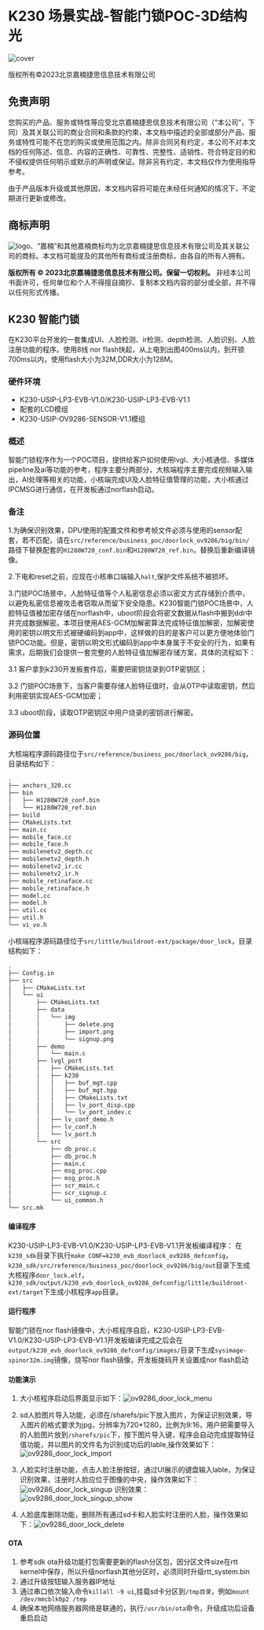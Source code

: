 # K230 场景实战-智能门锁POC-3D结构光

![cover](images/canaan-cover.png)

版权所有©2023北京嘉楠捷思信息技术有限公司

<div style="page-break-after:always"></div>

## 免责声明

您购买的产品、服务或特性等应受北京嘉楠捷思信息技术有限公司（“本公司”，下同）及其关联公司的商业合同和条款的约束，本文档中描述的全部或部分产品、服务或特性可能不在您的购买或使用范围之内。除非合同另有约定，本公司不对本文档的任何陈述、信息、内容的正确性、可靠性、完整性、适销性、符合特定目的和不侵权提供任何明示或默示的声明或保证。除非另有约定，本文档仅作为使用指导参考。

由于产品版本升级或其他原因，本文档内容将可能在未经任何通知的情况下，不定期进行更新或修改。

## 商标声明

![logo](images/logo.png)、“嘉楠”和其他嘉楠商标均为北京嘉楠捷思信息技术有限公司及其关联公司的商标。本文档可能提及的其他所有商标或注册商标，由各自的所有人拥有。

**版权所有 © 2023北京嘉楠捷思信息技术有限公司。保留一切权利。**
非经本公司书面许可，任何单位和个人不得擅自摘抄、复制本文档内容的部分或全部，并不得以任何形式传播。

<div style="page-break-after:always"></div>

## K230 智能门锁

在K230平台开发的一套集成UI、人脸检测、ir检测、depth检测、人脸识别、人脸注册功能的程序。使用8线 nor flash快起，从上电到出图400ms以内，到开锁700ms以内，使用flash大小为32M,DDR大小为128M。

### 硬件环境

- K230-USIP-LP3-EVB-V1.0/K230-USIP-LP3-EVB-V1.1
- 配套的LCD模组
- K230-USIP-OV9286-SENSOR-V1.1模组

### 概述

智能门锁程序作为一个POC项目，提供给客户如何使用lvgl、大小核通信、多媒体pipeline及ai等功能的参考，程序主要分两部分，大核端程序主要完成视频输入输出，AI处理等相关的功能，小核端完成UI及人脸特征值管理的功能，大小核通过IPCMSG进行通信，在开发板通过norflash启动。

### 备注

1.为确保识别效果，DPU使用的配置文件和参考帧文件必须与使用的sensor配套，若不匹配，请在`src/reference/business_poc/doorlock_ov9286/big/bin/`路径下替换配套的`H1280W720_conf.bin`和`H1280W720_ref.bin`，替换后重新编译镜像。

2.下电和reset之前，应现在小核串口端输入`halt`,保护文件系统不被损坏。

3.门锁POC场景中，人脸特征值等个人私密信息必须以密文方式存储到介质中，以避免私密信息被攻击者窃取从而留下安全隐患。K230智能门锁POC场景中，人脸特征值被加密存储在norflash中，uboot阶段会将密文数据从flash中搬到ddr中并完成数据解密。本项目使用AES-GCM加解密算法完成特征值加解密，加解密使用的密钥以明文形式被硬编码到app中，这样做的目的是客户可以更方便地体验门锁POC功能。但是，密钥以明文形式编码到app中本身属于不安全的行为，如果有需求，后期我们会提供一套完整的人脸特征值加解密存储方案，具体的流程如下：

3.1 客户拿到k230开发板套件后，需要把密钥烧录到OTP密钥区；

3.2 门锁POC场景下，当客户需要存储人脸特征值时，会从OTP中读取密钥，然后利用密钥实现AES-GCM加密；

3.3 uboot阶段，读取OTP密钥区中用户烧录的密钥进行解密。

### 源码位置

大核端程序源码路径位于`src/reference/business_poc/doorlock_ov9286/big`，目录结构如下：

```sh
.
├── anchors_320.cc
├── bin
│   ├── H1280W720_conf.bin
│   └── H1280W720_ref.bin
├── build
├── CMakeLists.txt
├── main.cc
├── mobile_face.cc
├── mobile_face.h
├── mobilenetv2_depth.cc
├── mobilenetv2_depth.h
├── mobilenetv2_ir.cc
├── mobilenetv2_ir.h
├── mobile_retinaface.cc
├── mobile_retinaface.h
├── model.cc
├── model.h
├── util.cc
├── util.h
└── vi_vo.h


```

小核端程序源码路径位于`src/little/buildroot-ext/package/door_lock`，目录结构如下：

```sh
.
├── Config.in
├── src
│   ├── CMakeLists.txt
│   └── ui
│       ├── CMakeLists.txt
│       ├── data
│       │   └── img
│       │       ├── delete.png
│       │       ├── import.png
│       │       └── signup.png
│       ├── demo
│       │   └── main.c
│       ├── lvgl_port
│       │   ├── CMakeLists.txt
│       │   ├── k230
│       │   │   ├── buf_mgt.cpp
│       │   │   ├── buf_mgt.hpp
│       │   │   ├── CMakeLists.txt
│       │   │   ├── lv_port_disp.cpp
│       │   │   └── lv_port_indev.c
│       │   ├── lv_conf_demo.h
│       │   ├── lv_conf.h
│       │   └── lv_port.h
│       └── src
│           ├── db_proc.c
│           ├── db_proc.h
│           ├── main.c
│           ├── msg_proc.cpp
│           ├── msg_proc.h
│           ├── scr_main.c
│           ├── scr_signup.c
│           └── ui_common.h
└── src.mk

```

#### 编译程序

K230-USIP-LP3-EVB-V1.0/K230-USIP-LP3-EVB-V1.1开发板编译程序：
在`k230_sdk`目录下执行`make CONF=k230_evb_doorlock_ov9286_defconfig`，`k230_sdk/src/reference/business_poc/doorlock_ov9286/big/out`目录下生成大核程序`door_lock.elf`，`k230_sdk/output/k230_evb_doorlock_ov9286_defconfig/little/buildroot-ext/target`下生成小核程序`app`目录。

#### 运行程序

智能门锁在nor flash镜像中，大小核程序自启，K230-USIP-LP3-EVB-V1.0/K230-USIP-LP3-EVB-V1.1开发板编译完成之后会在`output/k230_evb_doorlock_ov9286_defconfig/images/`目录下生成`sysimage-spinor32m.img`镜像，烧写nor flash镜像，开发板拨码开关设置成nor flash启动

#### 功能演示

1. 大小核程序启动后界面显示如下：![ov9286_door_lock_menu](images/ov9286_door_lock_menu.png)

1. sd人脸图片导入功能，必须在/sharefs/pic下放入图片，为保证识别效果，导入图片的格式要求为jpg，分辨率为720*1280，比例为9:16，用户把需要导入的人脸图片放到`/sharefs/pic`下，按下图片导入键，程序会自动完成提取特征值功能，并以图片的文件名为识别成功后的lable,操作效果如下：![ov9286_door_lock_import](images/ov9286_door_lock_import.png)

1. 人脸实时注册功能，点击人脸注册按钮，通过UI展示的键盘输入lable，为保证识别效果，注册时人脸应位于图像的中央，操作效果如下：![ov9286_door_lock_singup](images/ov9286_door_lock_singup.png)
识别效果：![ov9286_door_lock_singup_show](images/ov9286_door_lock_singup_show.png)

1. 人脸底库删除功能，删除所有通过sd卡和人脸实时注册的人脸，操作效果如下：![ov9286_door_lock_delete](images/ov9286_door_lock_delete.png)

#### OTA

1. 参考sdk ota升级功能打包需要更新的flash分区包，因分区文件size在rtt kernel中保存，所以升级norflash其他分区时，必须同时升级rtt_system.bin
1. 通过升级按钮输入服务器IP地址
1. 通过串口依次输入命令`killall -9 ui`,挂载sd卡分区到`/tmp目录`，例如`mount /dev/mmcblk0p2 /tmp`
1. 确保本地网络服务器网络是联通的，执行`/usr/bin/ota`命令，升级成功后设备重启启动
